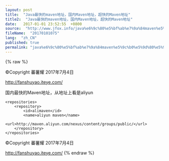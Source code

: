 ```yaml
---
layout: post
title:  "Java最快的maven地址，国内Maven地址，超快的Maven地址"
title2:  "Java最快的maven地址，国内Maven地址，超快的Maven地址"
date:   2017-01-01 23:52:55  +0800
source:  "http://www.jfox.info/java%e6%9c%80%e5%bf%ab%e7%9a%84maven%e5%9c%b0%e5%9d%80%e5%9b%bd%e5%86%85maven%e5%9c%b0%e5%9d%80%e8%b6%85%e5%bf%ab%e7%9a%84maven%e5%9c%b0%e5%9d%80.html"
fileName:  "20170101075"
lang:  "zh_CN"
published: true
permalink: "java%e6%9c%80%e5%bf%ab%e7%9a%84maven%e5%9c%b0%e5%9d%80%e5%9b%bd%e5%86%85maven%e5%9c%b0%e5%9d%80%e8%b6%85%e5%bf%ab%e7%9a%84maven%e5%9c%b0%e5%9d%80.html"
---
```

{% raw %}
>>>>>>>>>>>>>>>>>>>>>>>>>>>>>>>>

©Copyright 蕃薯耀 2017年7月4日

http://fanshuyao.iteye.com/

国内最快的Maven地址，从地址上看是aliyun

    <repositories>
    	<repository>
    		<id>alimaven</id>
    		<name>aliyun maven</name>
    		<url>http://maven.aliyun.com/nexus/content/groups/public/</url>
    	</repository>
    </repositories>

>>>>>>>>>>>>>>>>>>>>>>>>>>>>>>>>

©Copyright 蕃薯耀 2017年7月4日

http://fanshuyao.iteye.com/
{% endraw %}

